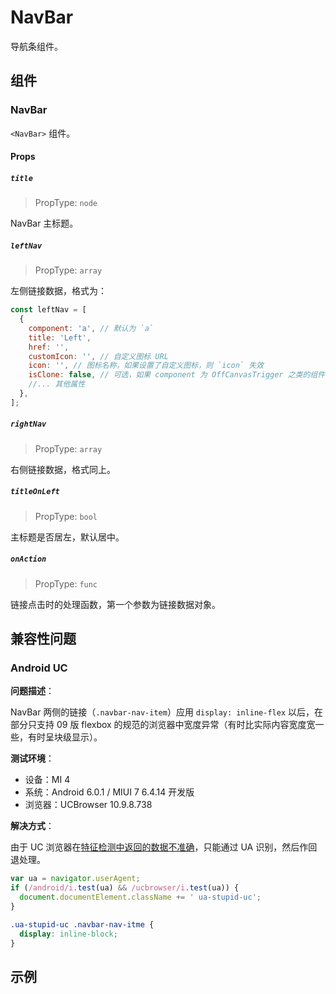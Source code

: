 # NavBar

导航条组件。

## 组件

### NavBar

`<NavBar>` 组件。

#### Props

##### `title`

> PropType: `node`

NavBar 主标题。

##### `leftNav`

> PropType: `array`

左侧链接数据，格式为：

```javascript
const leftNav = [
  {
    component: 'a', // 默认为 `a`
    title: 'Left',
    href: '',
    customIcon: '', // 自定义图标 URL
    icon: '', // 图标名称，如果设置了自定义图标，则 `icon` 失效
    isClone: false, // 可选，如果 component 为 OffCanvasTrigger 之类的组件时，设为 true
    //... 其他属性
  },
];
```

##### `rightNav`

> PropType: `array`

右侧链接数据，格式同上。


##### `titleOnLeft`

> PropType: `bool`

主标题是否居左，默认居中。

##### `onAction`

> PropType: `func`

链接点击时的处理函数，第一个参数为链接数据对象。

## 兼容性问题

### Android UC

**问题描述**：

NavBar 两侧的链接（`.navbar-nav-item`）应用 `display: inline-flex` 以后，在部分只支持 09 版 flexbox 的规范的浏览器中宽度异常（有时比实际内容宽度宽一些，有时呈块级显示）。

**测试环境**：

- 设备：MI 4
- 系统：Android 6.0.1 / MIUI 7 6.4.14 开发版
- 浏览器：UCBrowser 10.9.8.738

**解决方式**：

由于 UC 浏览器在[特征检测中返回的数据不准确](https://codepen.io/anon/pen/WQLePg)，只能通过 UA 识别，然后作回退处理。

```javascript
var ua = navigator.userAgent;
if (/android/i.test(ua) && /ucbrowser/i.test(ua)) {
  document.documentElement.className += ' ua-stupid-uc';
}
```

```css
.ua-stupid-uc .navbar-nav-itme {
  display: inline-block;
}
```

## 示例
